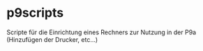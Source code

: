 p9scripts
=========

Scripte für die Einrichtung eines Rechners zur Nutzung in der P9a (Hinzufügen der Drucker, etc…)

